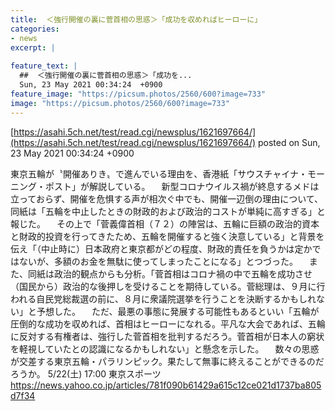 ```yaml
---
title:  ＜強行開催の裏に菅首相の思惑＞「成功を収めればヒーローに」  
categories:
- news
excerpt: |
  
feature_text: |
  ##  ＜強行開催の裏に菅首相の思惑＞「成功を...
  Sun, 23 May 2021 00:34:24  +0900
feature_image: "https://picsum.photos/2560/600?image=733"
image: "https://picsum.photos/2560/600?image=733"
---
```


[https://asahi.5ch.net/test/read.cgi/newsplus/1621697664/](https://asahi.5ch.net/test/read.cgi/newsplus/1621697664/)
posted on Sun, 23 May 2021 00:34:24  +0900

<!--more-->

東京五輪が〝開催ありき〟で進んでいる理由を、香港紙「サウスチャイナ・モーニング・ポスト」が解説している。 　新型コロナウイルス禍が終息するメドは立っておらず、開催を危惧する声が相次ぐ中でも、開催一辺倒の理由について、同紙は「五輪を中止したときの財政的および政治的コストが単純に高すぎる」と報じた。 　その上で「菅義偉首相（７２）の陣営は、五輪に巨額の政治的資本と財政的投資を行ってきたため、五輪を開催すると強く決意している」と背景を伝え「（中止時に）日本政府と東京都がどの程度、財政的責任を負うかは定かではないが、多額のお金を無駄に使ってしまったことになる」とつづった。 　また、同紙は政治的観点からも分析。「菅首相はコロナ禍の中で五輪を成功させ（国民から）政治的な後押しを受けることを期待している。菅総理は、９月に行われる自民党総裁選の前に、８月に衆議院選挙を行うことを決断するかもしれない」と予想した。 　ただ、最悪の事態に発展する可能性もあるといい「五輪が圧倒的な成功を収めれば、首相はヒーローになれる。平凡な大会であれば、五輪に反対する有権者は、強行した菅首相を批判するだろう。菅首相が日本人の窮状を軽視していたとの認識になるかもしれない」と懸念を示した。 　数々の思惑が交差する東京五輪・パラリンピック。果たして無事に終えることができるのだろうか。 5/22(土) 17:00 東京スポーツ https://news.yahoo.co.jp/articles/781f090b61429a615c12ce021d1737ba805d7f34
